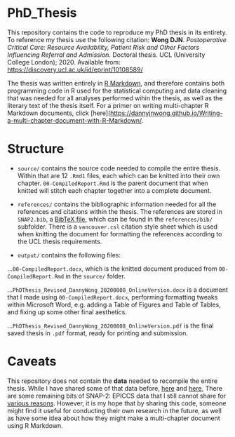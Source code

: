 # PhD_Thesis

This repository contains the code to reproduce my PhD thesis in its entirety. To reference my thesis use the following citation: **Wong DJN**. *Postoperative Critical Care: Resource Availability, Patient Risk and Other Factors Influencing Referral and Admission*. Doctoral thesis. UCL (University College London); 2020. Available from: https://discovery.ucl.ac.uk/id/eprint/10108589/

The thesis was written entirely in [R Markdown](https://rmarkdown.rstudio.com/), and therefore contains both programming code in R used for the statistical computing and data cleaning that was needed for all analyses performed wihin the thesis, as well as the literary text of the thesis itself. For a primer on writing multi-chapter R Markdown documents, click [here](https://dannyjnwong.github.io/Writing-a-multi-chapter-document-with-R-Markdown/. 

# Structure

- `source/` contains the source code needed to compile the entire thesis. Within that are 12 `.Rmd1` files, each which can be knitted into their own chapter. `00-CompiledReport.Rmd` is the parent document that when knitted will stitch each chapter together into a complete document.

- `references/` contains the bibliographic information needed for all the references and citations within the thesis. The references are stored in `SNAP2.bib`, a [BibTeX file](https://en.wikipedia.org/wiki/BibTeX), which can be found in the `references/bib/` subfolder. There is a `vancouver.csl` citation style sheet which is used when knitting the document for formatting the references according to the UCL thesis requirements.

- `output/` contains the following files:

...`00-CompiledReport.docx`, which is the knitted document produced from `00-CompiledReport.Rmd` in the `source/` folder.

...`PhDThesis_Revised_DannyWong_20200808_OnlineVersion.docx` is a document that I made using `00-CompiledReport.docx`, performing formatting tweaks within Microsoft Word, e.g. adding a Table of Figures and Table of Tables, and fixing up some other final aesthetics.

...`PhDThesis_Revised_DannyWong_20200808_OnlineVersion.pdf` is the final saved thesis in `.pdf` format, ready for printing and submission.

# Caveats

This repository does not contain the **data** needed to recompile the entire thesis. While I have shared some of that data before, [here](https://dannyjnwong.github.io/Sharing-data-alongside-code/) and [here](https://journals.plos.org/plosmedicine/article?id=10.1371/journal.pmed.1003253), There are some remaining bits of SNAP-2: EPICCS data that I still cannot share for [various reasons](https://dannyjnwong.github.io/Sharing-code-whats-the-point/). However, it is my hope that by sharing this code, someone might find it useful for conducting their own research in the future, as well as have some idea about how they might make a multi-chapter document using R Markdown.
